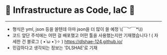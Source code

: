 # 👻 Infrastructure as Code, IaC 👻
___
* 형식은 yml, json 등을 쓸텐데 아마 json을 더 많이 쓸 예정 \\(￣︶￣*\\))
* 코드 앞단 주석에는 어떤 걸 배포했고 어떤 툴을 사용했는지만 기재했습니다 ! ( 자세한 건 블로그 ( •̀ ω •́ )✧ )
    https://dlshae-124.github.io/
* 민감하다고 생각되는 정보는 'DLSHAE'로 기재
